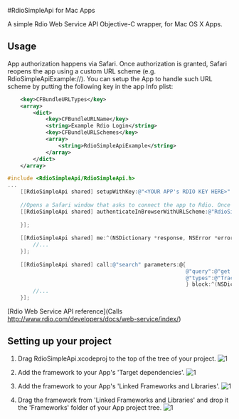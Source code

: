
#RdioSimpleApi for Mac Apps

A simple Rdio Web Service API Objective-C wrapper, for Mac OS X Apps.


## Usage

App authorization happens via Safari. Once authorization is granted, Safari reopens the app using a custom URL scheme (e.g. RdioSimpleApiExample://). You can setup the App to handle such URL scheme by putting the following key in the app Info plist:

```xml
	<key>CFBundleURLTypes</key>
	<array>
		<dict>
            <key>CFBundleURLName</key>
            <string>Example Rdio Login</string>
            <key>CFBundleURLSchemes</key>
            <array>
                <string>RdioSimpleApiExample</string>
            </array>
        </dict>
	</array>
```
 

```objective-c
#include <RdioSimpleApi/RdioSimpleApi.h>
... 	
 	[[RdioSimpleApi shared] setupWithKey:@"<YOUR APP's RDIO KEY HERE>" andSecret:@"<YOUR APP SECRET HERE>"];
    
    //Opens a Safari window that asks to connect the app to Rdio. Once authorization is granted, Safari reopens the app using the URL scheme RdioSimpleApiExample://.
    [[RdioSimpleApi shared] authenticateInBrowserWithURLScheme:@"RdioSimpleApiExample" block:^(RdioSimpleApi *api, NSError *error) {
        
    }];
    
    [[RdioSimpleApi shared] me:^(NSDictionary *response, NSError *error) {
        //...
    }];
    
    [[RdioSimpleApi shared] call:@"search" parameters:@{
                                                        @"query":@"get lucky",
                                                        @"types":@"Track"
                                                        } block:^(NSDictionary *response, NSError *error) {
        //...
    }];
```

[Rdio Web Service API reference](Calls http://www.rdio.com/developers/docs/web-service/index/)


##

## Setting up your project


1. Drag RdioSimpleApi.xcodeproj to the top of the tree of your project.
![1](https://github.com/redsh/RdioSimpleApi/raw/master/Doc/add_proj.png)

2. Add the framework to your App's 'Target dependencies'.
![1](https://github.com/redsh/RdioSimpleApi/raw/master/Doc/add_dep.png)

3. Add the framework to your App's 'Linked Frameworks and Libraries'.
![1](https://github.com/redsh/RdioSimpleApi/raw/master/Doc/add_link.png)
 
4. Drag the framework from 'Linked Frameworks and Libraries' and drop it the 'Frameworks' folder of your App project tree.
![1](https://github.com/redsh/RdioSimpleApi/raw/master/Doc/drag_link.png)





